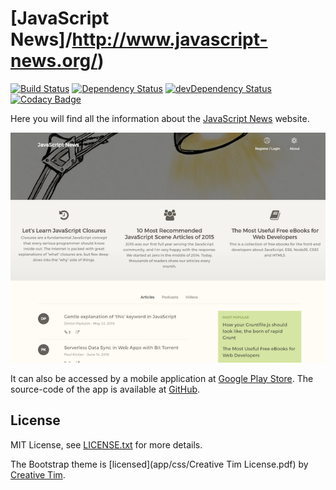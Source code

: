 # [JavaScript News]/http://www.javascript-news.org/)
[![Build Status](https://travis-ci.org/markoch/dev-news-os.svg?branch=master)](https://travis-ci.org/markoch/dev-news-os)
[![Dependency Status](https://img.shields.io/david/markoch/dev-news-os.svg?style=flat)](https://david-dm.org/markoch/dev-news-os)
[![devDependency Status](https://img.shields.io/david/dev/markoch/dev-news-os.svg?style=flat)](https://david-dm.org/markoch/dev-news-os#info=devDependencies)
[![Codacy Badge](https://api.codacy.com/project/badge/Grade/7b21e838de5f40168b38201eeb69d5ae)](https://www.codacy.com/app/markoch/dev-news-os)

Here you will find all the information about the <a href="http://www.javascript-news.org/">JavaScript News</a> website.

<img src="https://raw.githubusercontent.com/markoch/dev-news-os/master/screenshots/website.png"/>

It can also be accessed by a mobile application at <a href="https://play.google.com/apps/testing/com.jsnews.hybrid">Google Play Store</a>.
The source-code of the app is available at <a href="https://github.com/markoch/dev-news-app">GitHub</a>.

## License
MIT License, see [LICENSE.txt](LICENSE.txt) for more details.

The Bootstrap theme is [licensed](app/css/Creative Tim License.pdf) by [Creative Tim](http://www.creative-tim.com/).
